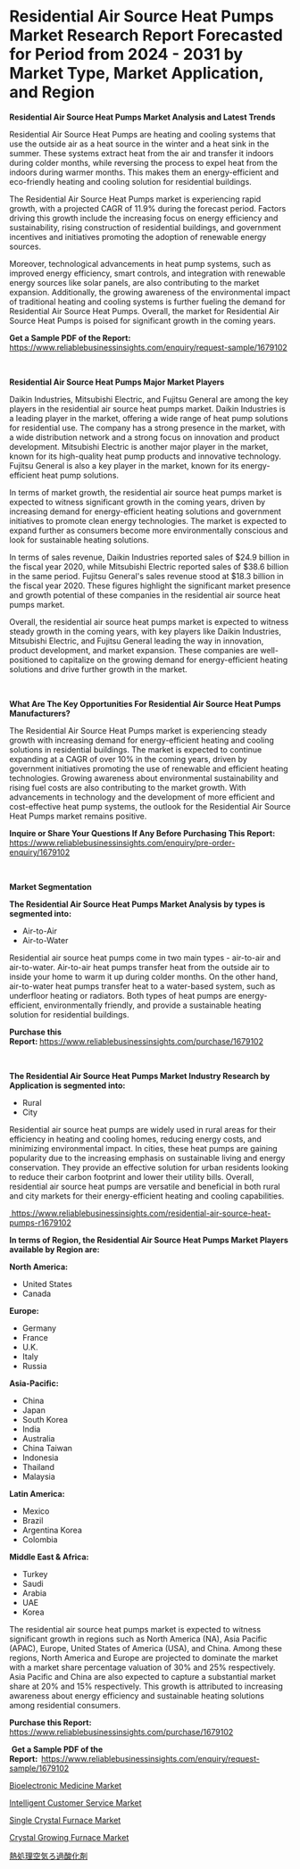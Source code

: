 <p><h1>Residential Air Source Heat Pumps Market Research Report Forecasted for Period from 2024 -  2031 by Market Type, Market Application, and Region</h1></p><p><strong>Residential Air Source Heat Pumps Market Analysis and Latest Trends</strong></p>
<p><p>Residential Air Source Heat Pumps are heating and cooling systems that use the outside air as a heat source in the winter and a heat sink in the summer. These systems extract heat from the air and transfer it indoors during colder months, while reversing the process to expel heat from the indoors during warmer months. This makes them an energy-efficient and eco-friendly heating and cooling solution for residential buildings.</p><p>The Residential Air Source Heat Pumps market is experiencing rapid growth, with a projected CAGR of 11.9% during the forecast period. Factors driving this growth include the increasing focus on energy efficiency and sustainability, rising construction of residential buildings, and government incentives and initiatives promoting the adoption of renewable energy sources. </p><p>Moreover, technological advancements in heat pump systems, such as improved energy efficiency, smart controls, and integration with renewable energy sources like solar panels, are also contributing to the market expansion. Additionally, the growing awareness of the environmental impact of traditional heating and cooling systems is further fueling the demand for Residential Air Source Heat Pumps. Overall, the market for Residential Air Source Heat Pumps is poised for significant growth in the coming years.</p></p>
<p><strong>Get a Sample PDF of the Report:&nbsp;</strong> <a href="https://www.reliablebusinessinsights.com/enquiry/request-sample/1679102">https://www.reliablebusinessinsights.com/enquiry/request-sample/1679102</a></p>
<p>&nbsp;</p>
<p><strong>Residential Air Source Heat Pumps Major Market Players</strong></p>
<p><p>Daikin Industries, Mitsubishi Electric, and Fujitsu General are among the key players in the residential air source heat pumps market. Daikin Industries is a leading player in the market, offering a wide range of heat pump solutions for residential use. The company has a strong presence in the market, with a wide distribution network and a strong focus on innovation and product development. Mitsubishi Electric is another major player in the market, known for its high-quality heat pump products and innovative technology. Fujitsu General is also a key player in the market, known for its energy-efficient heat pump solutions.</p><p>In terms of market growth, the residential air source heat pumps market is expected to witness significant growth in the coming years, driven by increasing demand for energy-efficient heating solutions and government initiatives to promote clean energy technologies. The market is expected to expand further as consumers become more environmentally conscious and look for sustainable heating solutions.</p><p>In terms of sales revenue, Daikin Industries reported sales of $24.9 billion in the fiscal year 2020, while Mitsubishi Electric reported sales of $38.6 billion in the same period. Fujitsu General's sales revenue stood at $18.3 billion in the fiscal year 2020. These figures highlight the significant market presence and growth potential of these companies in the residential air source heat pumps market.</p><p>Overall, the residential air source heat pumps market is expected to witness steady growth in the coming years, with key players like Daikin Industries, Mitsubishi Electric, and Fujitsu General leading the way in innovation, product development, and market expansion. These companies are well-positioned to capitalize on the growing demand for energy-efficient heating solutions and drive further growth in the market.</p></p>
<p>&nbsp;</p>
<p><strong>What Are The Key Opportunities For Residential Air Source Heat Pumps Manufacturers?</strong></p>
<p><p>The Residential Air Source Heat Pumps market is experiencing steady growth with increasing demand for energy-efficient heating and cooling solutions in residential buildings. The market is expected to continue expanding at a CAGR of over 10% in the coming years, driven by government initiatives promoting the use of renewable and efficient heating technologies. Growing awareness about environmental sustainability and rising fuel costs are also contributing to the market growth. With advancements in technology and the development of more efficient and cost-effective heat pump systems, the outlook for the Residential Air Source Heat Pumps market remains positive.</p></p>
<p><strong>Inquire or Share Your Questions If Any Before Purchasing This Report:</strong> <a href="https://www.reliablebusinessinsights.com/enquiry/pre-order-enquiry/1679102">https://www.reliablebusinessinsights.com/enquiry/pre-order-enquiry/1679102</a></p>
<p>&nbsp;</p>
<p><strong>Market Segmentation</strong></p>
<p><strong>The Residential Air Source Heat Pumps Market Analysis by types is segmented into:</strong></p>
<p><ul><li>Air-to-Air</li><li>Air-to-Water</li></ul></p>
<p><p>Residential air source heat pumps come in two main types - air-to-air and air-to-water. Air-to-air heat pumps transfer heat from the outside air to inside your home to warm it up during colder months. On the other hand, air-to-water heat pumps transfer heat to a water-based system, such as underfloor heating or radiators. Both types of heat pumps are energy-efficient, environmentally friendly, and provide a sustainable heating solution for residential buildings.</p></p>
<p><strong>Purchase this Report:&nbsp;</strong><a href="https://www.reliablebusinessinsights.com/purchase/1679102">https://www.reliablebusinessinsights.com/purchase/1679102</a></p>
<p>&nbsp;</p>
<p><strong>The Residential Air Source Heat Pumps Market Industry Research by Application is segmented into:</strong></p>
<p><ul><li>Rural</li><li>City</li></ul></p>
<p><p>Residential air source heat pumps are widely used in rural areas for their efficiency in heating and cooling homes, reducing energy costs, and minimizing environmental impact. In cities, these heat pumps are gaining popularity due to the increasing emphasis on sustainable living and energy conservation. They provide an effective solution for urban residents looking to reduce their carbon footprint and lower their utility bills. Overall, residential air source heat pumps are versatile and beneficial in both rural and city markets for their energy-efficient heating and cooling capabilities.</p></p>
<p><a href="https://www.reliablebusinessinsights.com/residential-air-source-heat-pumps-r1679102">&nbsp;https://www.reliablebusinessinsights.com/residential-air-source-heat-pumps-r1679102</a></p>
<p><strong>In terms of Region, the Residential Air Source Heat Pumps Market Players available by Region are:</strong></p>
<p>
    <p> <strong> North America: </strong>
        <ul>
            <li>United States</li>
            <li>Canada</li>
        </ul>
        </p> 
    <p> <strong> Europe: </strong>
        <ul>
            <li>Germany</li>
            <li>France</li>
            <li>U.K.</li>
            <li>Italy</li>
            <li>Russia</li>
        </ul>
        </p> 
    <p> <strong> Asia-Pacific: </strong>
        <ul>
            <li>China</li>
            <li>Japan</li>
            <li>South Korea</li>
            <li>India</li>
            <li>Australia</li>
            <li>China Taiwan</li>
            <li>Indonesia</li>
            <li>Thailand</li>
            <li>Malaysia</li>
        </ul>
        </p> 
    <p> <strong> Latin America: </strong>
        <ul>
            <li>Mexico</li>
            <li>Brazil</li>
            <li>Argentina Korea</li>
            <li>Colombia</li>
        </ul>
        </p> 
    <p> <strong> Middle East & Africa: </strong>
        <ul>
            <li>Turkey</li>
            <li>Saudi</li>
            <li>Arabia</li>
            <li>UAE</li>
            <li>Korea</li>
        </ul>
    </p>
    </p>
<p><p>The residential air source heat pumps market is expected to witness significant growth in regions such as North America (NA), Asia Pacific (APAC), Europe, United States of America (USA), and China. Among these regions, North America and Europe are projected to dominate the market with a market share percentage valuation of 30% and 25% respectively. Asia Pacific and China are also expected to capture a substantial market share at 20% and 15% respectively. This growth is attributed to increasing awareness about energy efficiency and sustainable heating solutions among residential consumers.</p></p>
<p><strong>Purchase this Report: </strong><a href="https://www.reliablebusinessinsights.com/purchase/1679102">https://www.reliablebusinessinsights.com/purchase/1679102</a></p>
<p>&nbsp;<strong>Get a Sample PDF of the Report:&nbsp;&nbsp;</strong><a href="https://www.reliablebusinessinsights.com/enquiry/request-sample/1679102">https://www.reliablebusinessinsights.com/enquiry/request-sample/1679102</a></p>
<p><strong></strong></p>
<p><p><a href="https://www.linkedin.com/pulse/global-bioelectronic-medicine-market-status-2024-2031-forecast-s31jf?trackingId=f8pzj2IUKZE%2Fuxppl5g4Zg%3D%3D">Bioelectronic Medicine Market</a></p><p><a href="https://www.linkedin.com/pulse/evaluating-global-intelligent-customer-service-market-trends-growth-3weef?trackingId=99ZP%2FjV%2BIG7ozn%2FHGfRH1w%3D%3D">Intelligent Customer Service Market</a></p><p><a href="https://github.com/sarohimweaach77/Market-Research-Report-List-1/blob/main/single-crystal-furnace-market.md">Single Crystal Furnace Market</a></p><p><a href="https://github.com/ajiariaa/Market-Research-Report-List-1/blob/main/crystal-growing-furnace-market.md">Crystal Growing Furnace Market</a></p><p><a href="https://github.com/zjkmgcs938405/Market-Research-Report-List-2/blob/main/3438448160600.md">熱処理空気ろ過酸化剤</a></p></p>